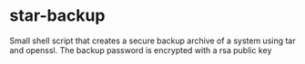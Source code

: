 # star-backup
Small shell script that creates a secure backup archive of a system using tar and openssl. The backup password is encrypted with a rsa public key
